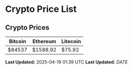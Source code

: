 # Crypto Price List

## Crypto Prices
| Bitcoin | Ethereum | Litecoin |
| ------- | -------- | -------- |
| $84537 | $1588.92 | $75.92 |
**Last Updated:** 2025-04-19 01:39 UTC
**Last Updated:** $DATE$
